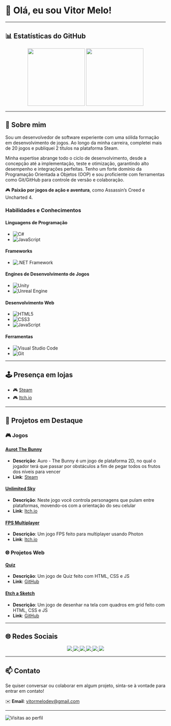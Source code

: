 # 👋 Olá, eu sou Vitor Melo!

---

## 📊 Estatísticas do GitHub

<div align="center">
  <img height="180em" src="https://github-readme-stats.vercel.app/api?username=VitorMeloDev&show_icons=true&theme=radical&include_all_commits=true&count_private=true&hide=html,css"/>
  <img height="180em" src="https://github-readme-stats.vercel.app/api/top-langs/?username=VitorMeloDev&layout=compact&langs_count=7&theme=radical&hide=html,css"/>
</div>

---

## 🌟 Sobre mim

Sou um desenvolvedor de software experiente com uma sólida formação em desenvolvimento de jogos. Ao longo da minha carreira, completei mais de 20 jogos e publiquei 2 títulos na plataforma Steam.

Minha expertise abrange todo o ciclo de desenvolvimento, desde a concepção até a implementação, teste e otimização, garantindo alto desempenho e integrações perfeitas. Tenho um forte domínio da Programação Orientada a Objetos (OOP) e sou proficiente com ferramentas como Git/GitHub para controle de versão e colaboração.

🎮 **Paixão por jogos de ação e aventura**, como Assassin’s Creed e Uncharted 4.


### Habilidades e Conhecimentos

#### Linguagens de Programação
- ![C#](https://img.shields.io/badge/-C%23-239120?style=flat-square&logo=c-sharp&logoColor=white)
- ![JavaScript](https://img.shields.io/badge/-JavaScript-F7DF1E?style=flat-square&logo=javascript&logoColor=black)

#### Frameworks
- ![.NET Framework](https://img.shields.io/badge/-.NET-5C2D91?style=flat-square&logo=.net&logoColor=white)

#### Engines de Desenvolvimento de Jogos
- ![Unity](https://img.shields.io/badge/-Unity-000000?style=flat-square&logo=unity&logoColor=white)
- ![Unreal Engine](https://img.shields.io/badge/-Unreal%20Engine-313131?style=flat-square&logo=unreal-engine&logoColor=white)

#### Desenvolvimento Web
- ![HTML5](https://img.shields.io/badge/-HTML5-E34F26?style=flat-square&logo=html5&logoColor=white)
- ![CSS3](https://img.shields.io/badge/-CSS3-1572B6?style=flat-square&logo=css3&logoColor=white)
- ![JavaScript](https://img.shields.io/badge/-JavaScript-F7DF1E?style=flat-square&logo=javascript&logoColor=black)

#### Ferramentas
- ![Visual Studio Code](https://img.shields.io/badge/-Visual%20Studio%20Code-007ACC?style=flat-square&logo=visual-studio-code&logoColor=white)
- ![Git](https://img.shields.io/badge/-Git-F05032?style=flat-square&logo=git&logoColor=white)


---

## 🕹️ Presença em lojas

- 🎮 [Steam](https://store.steampowered.com/search/?developer=VM%20Games)
- 🎮 [Itch.io](https://vitor-melo-games.itch.io/)

---

## 🚀 Projetos em Destaque

### 🎮 Jogos

#### [Aurot The Bunny](https://store.steampowered.com/app/1825180/Auro_The_Bunny/)
- **Descrição**: Auro - The Bunny é um jogo de plataforma 2D, no qual o jogador terá que passar por obstáculos a fim de pegar todos os frutos dos níveis para vencer
- **Link**: [Steam](https://store.steampowered.com/app/1825180/Auro_The_Bunny/)

#### [Unlimited Sky](https://vitor-melo-games.itch.io/unlimited-sky)
- **Descrição**: Neste jogo você controla personagens que pulam entre plataformas, movendo-os com a orientação do seu celular
- **Link**: [Itch.io](https://vitor-melo-games.itch.io/unlimited-sky)

#### [FPS Multiplayer](https://vitor-melo-games.itch.io/fps-multiplayer)
- **Descrição**: Um jogo FPS feito para multiplayer usando Photon
- **Link**: [Itch.io](https://vitor-melo-games.itch.io/fps-multiplayer)

### 🌐 Projetos Web

#### [Quiz](https://vitormelodev.github.io/Quiz/)
- **Descrição**: Um jogo de Quiz feito com HTML, CSS e JS
- **Link**: [GitHub](https://github.com/VitorMeloDev/Quiz)

#### [Etch a Sketch](https://vitormelodev.github.io/TOP_Project_Etch-a-Sketch/)
- **Descrição**: Um jogo de desenhar na tela com quadros em grid feito com HTML, CSS e JS
- **Link**: [GitHub](https://github.com/VitorMeloDev/TOP_Project_Etch-a-Sketch)

---

## 🌐 Redes Sociais

<div align="center">
  <a href="https://www.linkedin.com/in/vítor-melo-dev" target="_blank">
    <img src="https://img.shields.io/badge/-LinkedIn-0077B5?style=for-the-badge&logo=linkedin&logoColor=white" />
  </a>
  <a href="https://www.linkedin.com/company/vm-games" target="_blank">
    <img src="https://img.shields.io/badge/-LinkedIn Page-0077B5?style=for-the-badge&logo=linkedin&logoColor=white" />
  </a>
  <a href="https://www.instagram.com/vm.games" target="_blank">
    <img src="https://img.shields.io/badge/-Instagram-E4405F?style=for-the-badge&logo=instagram&logoColor=white" />
  </a>
  <a href="https://twitter.com/melo_dev" target="_blank">
    <img src="https://img.shields.io/badge/-Twitter-1DA1F2?style=for-the-badge&logo=twitter&logoColor=white" />
  </a>
  <a href="https://www.tumblr.com/blog/vmdev" target="_blank">
    <img src="https://img.shields.io/badge/-Tumblr-36465D?style=for-the-badge&logo=tumblr&logoColor=white" />
  </a>
  <a href="https://imgur.com/user/VMDEV" target="_blank">
    <img src="https://img.shields.io/badge/-Imgur-1BB76E?style=for-the-badge&logo=imgur&logoColor=white" />
  </a>
</div>

---

## 📫 Contato

Se quiser conversar ou colaborar em algum projeto, sinta-se à vontade para entrar em contato!

✉️ **Email**: [vitormelodev@gmail.com](mailto:vitormelodev@gmail.com)

---

![Visitas ao perfil](https://komarev.com/ghpvc/?username=VitorMeloDev&color=brightgreen)
